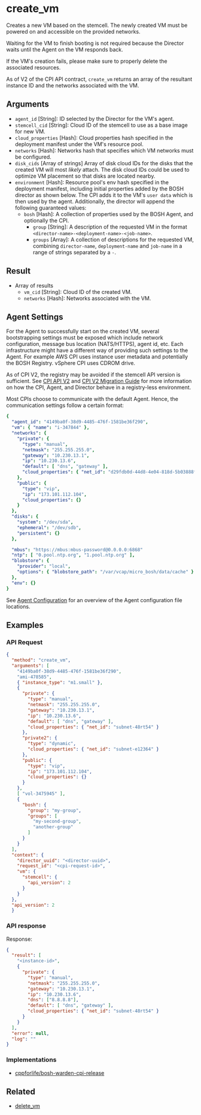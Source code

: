 # create_vm

Creates a new VM based on the stemcell. The newly created VM must be powered on and accessible on the provided networks.

Waiting for the VM to finish booting is not required because the Director waits until the Agent on the VM responds back.

If the VM's creation fails, please make sure to properly delete the associated resources.

As of V2 of the CPI API contract, `create_vm` returns an array of the resultant instance ID and the networks associated with the VM.


## Arguments

 * `agent_id` [String]: ID selected by the Director for the VM's agent.
 * `stemcell_cid` [String]: Cloud ID of the stemcell to use as a base image for new VM.
 * `cloud_properties` [Hash]: Cloud properties hash specified in the deployment manifest under the VM's resource pool.
 * `networks` [Hash]: Networks hash that specifies which VM networks must be configured.
 * `disk_cids` [Array of strings] Array of disk cloud IDs for the disks that the created VM will most _likely_ attach. The disk cloud IDs could be used to optimize VM placement so that disks are located nearby.
 * `environment` [Hash]: Resource pool's env hash specified in the deployment manifest, including initial properties added by the BOSH director as shown below. The CPI adds it to the VM's `user data` which is then used by the agent. Additionally, the director will append the following guaranteed values:
     * `bosh` [Hash]: A collection of properties used by the BOSH Agent, and optionally the CPI.
         * `group` [String]: A description of the requested VM in the format `<director-name>-<deployment-name>-<job-name>`.
         * `groups` [Array]: A collection of descriptions for the requested VM, combining `director-name`, `deployment-name` and `job-name` in a range of strings separated by a `-`.


## Result

* Array of results
   * `vm_cid` [String]: Cloud ID of the created VM.
   * `networks` [Hash]: Networks associated with the VM.

## Agent Settings

For the Agent to successfully start on the created VM, several bootstrapping settings must be exposed which include network configuration, message bus location (NATS/HTTPS), agent id, etc. Each infrastructure might have a different way of providing such settings to the Agent. For example AWS CPI uses instance user metadata and potentially the BOSH Registry. vSphere CPI uses CDROM drive.

As of CPI V2, the registry may be avoided if the stemcell API version is sufficient. See [CPI API V2](../cpi-api-v2.md) and [CPI V2 Migration Guide](../v2-migration-guide.md) for more information on how the CPI, Agent, and Director behave in a registry-less environment.

Most CPIs choose to communicate with the default Agent. Hence, the communication settings follow a certain format:

```yaml
{
  "agent_id": "4149ba0f-38d9-4485-476f-1581be36f290",
  "vm": { "name": "i-347844" },
  "networks": {
    "private": {
      "type": "manual",
      "netmask": "255.255.255.0",
      "gateway": "10.230.13.1",
      "ip": "10.230.13.6",
      "default": [ "dns", "gateway" ],
      "cloud_properties": { "net_id": "d29fdb0d-44d8-4e04-818d-5b03888f8eaa" }
    },
    "public": {
      "type": "vip",
      "ip": "173.101.112.104",
      "cloud_properties": {}
    }
  },
  "disks": {
    "system": "/dev/sda",
    "ephemeral": "/dev/sdb",
    "persistent": {}
  },

  "mbus": "https://mbus:mbus-password@0.0.0.0:6868"
  "ntp": [ "0.pool.ntp.org", "1.pool.ntp.org" ],
  "blobstore": {
    "provider": "local",
    "options": { "blobstore_path": "/var/vcap/micro_bosh/data/cache" }
  },
  "env": {}
}
```

See [Agent Configuration](../vm-config.md#agent) for an overview of the Agent configuration file locations.


## Examples


### API Request

```json
{
  "method": "create_vm",
  "arguments": [
    "4149ba0f-38d9-4485-476f-1581be36f290",
    "ami-478585",
    { "instance_type": "m1.small" },
    {
      "private": {
        "type": "manual",
        "netmask": "255.255.255.0",
        "gateway": "10.230.13.1",
        "ip": "10.230.13.6",
        "default": [ "dns", "gateway" ],
        "cloud_properties": { "net_id": "subnet-48rt54" }
      },
      "private2": {
        "type": "dynamic",
        "cloud_properties": { "net_id": "subnet-e12364" }
      },
      "public": {
        "type": "vip",
        "ip": "173.101.112.104",
        "cloud_properties": {}
      }
    },
    [ "vol-3475945" ],
    {
      "bosh": {
        "group": "my-group",
        "groups": [
          "my-second-group",
          "another-group"
        ]
      }
    }
  ],
  "context": {
    "director_uuid": "<director-uuid>",
    "request_id": "<cpi-request-id>",
    "vm": {
      "stemcell": {
        "api_version": 2
      }
    }
  },
  "api_version": 2
  }
```

### API response

Response:

```json
{
  "result": [
    "<instance-id>",
    {
      "private": {
        "type": "manual",
        "netmask": "255.255.255.0",
        "gateway": "10.230.13.1",
        "ip": "10.230.13.6",
        "dns": ["8.8.8.8"],
        "default": [ "dns", "gateway" ],
        "cloud_properties": { "net_id": "subnet-48rt54" }
      }
    }
  ],
  "error": null,
  "log": ""
}
```

### Implementations

 * [cppforlife/bosh-warden-cpi-release](https://github.com/cppforlife/bosh-warden-cpi-release/blob/master/src/github.com/cppforlife/bosh-warden-cpi/action/create_vm.go)


## Related

 * [delete_vm](delete-vm.md)
